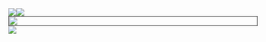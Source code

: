 <div style="display: flex">
  <a href="">
    <img src="https://github-readme-stats.vercel.app/api/?username=Yondu715&show_icons=true&theme=synthwave&hide_border=true&card_width=516"/>
  </a>
  <a href="">
    <img src="https://github-readme-stats.vercel.app/api/top-langs?username=Yondu715&layout=compact&langs_count=8&card_width=320&hide_border=true&theme=synthwave&hide=Jupyter%20Notebook&card_width=282" />
  </a>  
</div>
<div style="display: flex; flex-direction: column">
  <a href="">
    <img src='https://github-readme-activity-graph.vercel.app/graph?username=Yondu715&bg_color=2b213a&title_color=d1d7db&hide_border=true&custom_title=Activity%20graph&color=e5289e&point=d1d7db&height=370' style="width:100%">  
  </a>
  <a href="">
    <img src="https://streak-stats.demolab.com?user=Yondu715&theme=synthwave&hide_border=true&card_width=846">  
  </a>
</div>
